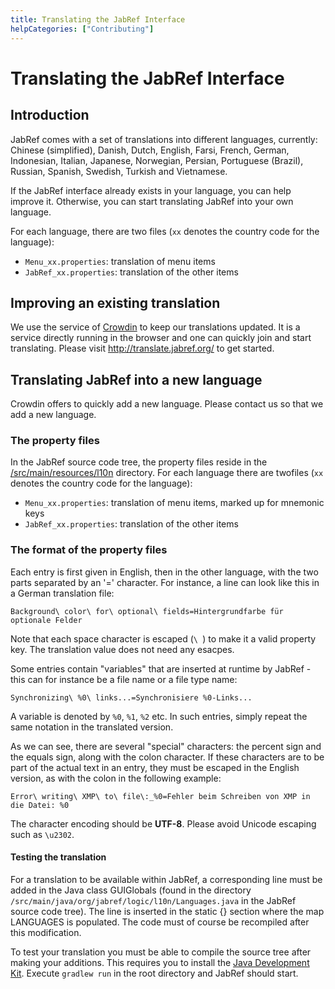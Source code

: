 ```yaml
---
title: Translating the JabRef Interface
helpCategories: ["Contributing"]
---
```


# Translating the JabRef Interface

## Introduction

JabRef comes with a set of translations into different languages, currently:
Chinese (simplified), Danish, Dutch, English, Farsi, French, German, Indonesian, Italian, Japanese, Norwegian, Persian, Portuguese (Brazil), Russian, Spanish, Swedish, Turkish and Vietnamese.

If the JabRef interface already exists in your language, you can help improve it.
Otherwise, you can start translating JabRef into your own language.

For each language, there are two files (`xx` denotes the country code for the language):
- `Menu_xx.properties`: translation of menu items
- `JabRef_xx.properties`: translation of the other items

## Improving an existing translation

We use the service of [Crowdin](https://crowdin.com/) to keep our translations updated.
It is a service directly running in the browser and one can quickly join and start translating.
Please visit <http://translate.jabref.org/> to get started.

## Translating JabRef into a new language

Crowdin offers to quickly add a new language.
Please contact us so that we add a new language.

### The property files

In the JabRef source code tree, the property files reside in the [/src/main/resources/l10n](https://github.com/JabRef/jabref/blob/master/src/main/resources/l10n/) directory.
For each language there are twofiles (`xx` denotes the country code for the language):

- `Menu_xx.properties`: translation of menu items, marked up for mnemonic keys
- `JabRef_xx.properties`: translation of the other items

### The format of the property files

Each entry is first given in English, then in the other language, with the two parts separated by an '=' character. For instance, a line can look like this in a German translation file:

`Background\ color\ for\ optional\ fields=Hintergrundfarbe für optionale Felder`

Note that each space character is escaped (`\ `) to make it a valid property key.
The translation value does not need any esacpes.

Some entries contain "variables" that are inserted at runtime by JabRef - this can for instance be a file name or a file type name:

`Synchronizing\ %0\ links...=Synchronisiere %0-Links...`

A variable is denoted by `%0`, `%1`, `%2` etc. In such entries, simply repeat the same notation in the translated version.

As we can see, there are several "special" characters: the percent sign and the equals sign, along with the colon character. If these characters are to be part of the actual text in an entry, they must be escaped in the English version, as with the colon in the following example:

`Error\ writing\ XMP\ to\ file\:_%0=Fehler beim Schreiben von XMP in die Datei: %0`

The character encoding should be **UTF-8**. Please avoid Unicode escaping such as `\u2302`.

#### Testing the translation

For a translation to be available within JabRef, a corresponding line must be added in the Java class GUIGlobals (found in the directory `/src/main/java/org/jabref/logic/l10n/Languages.java` in the JabRef source code tree). The line is inserted in the static {} section where the map LANGUAGES is populated. The code must of course be recompiled after this modification.

To test your translation you must be able to compile the source tree after making your additions.
This requires you to install the [Java Development Kit](http://www.oracle.com/technetwork/java/javase/downloads/index.html).
Execute `gradlew run` in the root directory and JabRef should start.
